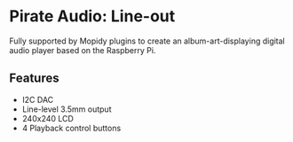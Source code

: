 <!--
---
name: Pirate Audio Line Out
class: board
type: audio
formfactor: pHAT
manufacturer: Pimoroni
description: I2S digital audio to amplified headphone output
buy: https://shop.pimoroni.com/products/pirate-audio-line-out
github: https://github.com/pimoroni/pirate-audio
image: 'pimoroni-pirate-audio-line-out.png'
pincount: 40
eeprom: no
power:
  '2':
ground:
  '25':
  '39':
pin:
  '12':
    name: I2S
  '35':
    name: I2S
  '40':
    name: I2S
  '22':
    name: Amp Enable
    active: high
  '29':
    name: Button A
  '31':
    name: Button B
  '36':
    name: Button X
  '38':
    name: Button Y
  '33':
    name: LCD Backlight
  '21':
    name: LCD Data/Command
  '19':
    name: LCD SPI MOSI
    mode: SPI
  '23':
    name: LCD SPI SCLK
    mode: SPI
  '26':
    name: LCD SPI CS
    mode: SPI
install:
  'devices':
  - 'i2s'
-->
# Pirate Audio: Line-out

Fully supported by Mopidy plugins to create an album-art-displaying digital audio player based on the Raspberry Pi.

## Features

* I2C DAC
* Line-level 3.5mm output
* 240x240 LCD
* 4 Playback control buttons